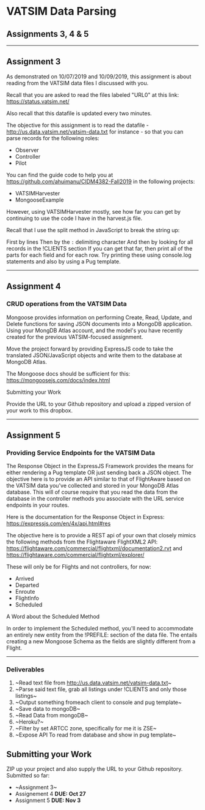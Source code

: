 #   VATSIM Data Parsing
## Assignments 3, 4 & 5

---
## Assignment 3

As demonstrated on 10/07/2019 and 10/09/2019, this assignment is about reading from the VATSIM data files I discussed with you.

Recall that you are asked to read the files labeled "URL0" at this link:  https://status.vatsim.net/

Also recall that this datafile is updated every two minutes.

The objective for this assignment is to read the datafile - http://us.data.vatsim.net/vatsim-data.txt for instance - so that you can parse records for the following roles:

- Observer
- Controller
- Pilot

You can find the guide code to help you at https://github.com/ahuimanu/CIDM4382-Fall2019 in the following projects:

- VATSIMHarvester
- MongooseExample  

However, using VATSIMHarvester mostly, see how far you can get by continuing to use the code I have in the harvest.js file.

Recall that I use the split method in JavaScript to break the string up:

First by lines
Then by the `:` delimiting character
And then by looking for all records in the !CLIENTS section
If you can get that far, then print all of the parts for each field and for each row.  Try printing these using console.log statements and also by using a Pug template.

---
## Assignment 4

### CRUD operations from the VATSIM Data

Mongoose provides information on performing Create, Read, Update, and Delete functions for saving JSON documents into a MongoDB application.  Using your MongDB Atlas account, and the model's you have recently created for the previous VATSIM-focused assignment.

Move the project forward by providing ExpressJS code to take the translated JSON/JavaScript objects and write them to the database at MongoDB Atlas.

The Mongoose docs should be sufficient for this: https://mongoosejs.com/docs/index.html

Submitting your Work

Provide the URL to your Github repository and upload a zipped version of your work to this dropbox.

---
## Assignment 5 
### Providing Service Endpoints for the VATSIM Data

The Response Object in the ExpressJS Framework provides the means for either rendering a Pug template OR just sending back a JSON object. The objective here is to provide an API similar to that of FlightAware based on the VATSIM data you've collected and stored in your MongoDB Atlas database.  This will of course require that you read the data from the database in the controller methods you associate with the URL service endpoints in your routes. 

Here is the documentation for the Response Object in Express:  https://expressjs.com/en/4x/api.html#res

The objective here is to provide a REST api of your own that closely mimics the following methods from the Flightaware FlightXML2 API:  https://flightaware.com/commercial/flightxml/documentation2.rvt and  https://flightaware.com/commercial/flightxml/explorer/

These will only be for Flights and not controllers, for now:

- Arrived
- Departed
- Enroute
- FlightInfo
- Scheduled

A Word about the Scheduled Method

In order to implement the Scheduled method, you'll need to accommodate an entirely new entity from the !PREFILE: section of the data file. The entails creating a new Mongoose Schema as the fields are slightly different from a Flight.

---

### Deliverables
1. ~Read text file from http://us.data.vatsim.net/vatsim-data.txt~
2. ~Parse said text file, grab all listings under !CLIENTS and only those listings~
3. ~Output something fromeach client to console and pug template~
4. ~Save data to mongoDB~
5. ~Read Data from mongoDB~
6. ~Heroku?~
7. ~Filter by set ARTCC zone, specifically for me it is ZSE~
8. ~Expose API To read from database and show in pug template~

## Submitting your Work

ZIP up your project and also supply the URL to your Github repository.
Submitted so far: 
- ~Assignment 3~
- Assignement 4 **DUE: Oct 27**
- Assignment 5 **DUE: Nov 3**
